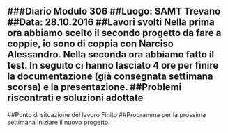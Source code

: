 ###Diario Modulo 306
##Luogo: SAMT Trevano
##Data: 28.10.2016
##Lavori svolti
Nella prima ora abbiamo scelto il secondo progetto da fare a coppie, io sono di coppia con Narciso Alessandro. Nella seconda ora abbiamo fatto il test. In seguito ci hanno lasciato 4 ore per finire la documentazione (già consegnata settimana scorsa) e la presentazione.
##Problemi riscontrati e soluzioni adottate
-
##Punto di situazione del lavoro
Finito
##Programma per la prossima settimana
Iniziare il nuovo progetto.